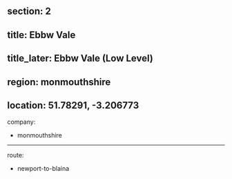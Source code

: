 section: 2
----
title: Ebbw Vale
----
title_later: Ebbw Vale (Low Level)
----
region: monmouthshire
----
location: 51.78291, -3.206773
----
company:
- monmouthshire
----
route:
- newport-to-blaina
